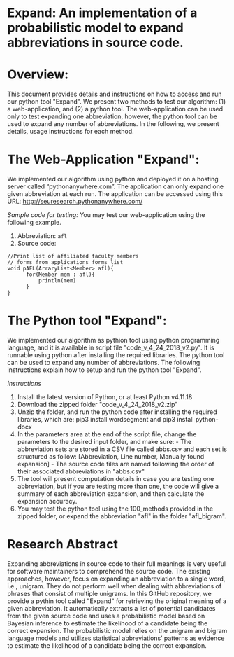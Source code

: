 # Expand: An implementation of a probabilistic model to expand abbreviations in source code. 

# Overview:
This document provides details and instructions on how to access and run our python tool "Expand". We present two methods to test our algorithm: (1) a web-application, and (2) a python tool. The web-application can be used only to test expanding one abbreviation, however, the python tool can be used to expand any number of abbreviations. In the following, we present details, usage instructions for each method.

# The Web-Application "Expand":
We implemented our algorithm using python and deployed it on a hosting server called “pythonanywhere.com”. The application can only expand one given abbreviation at each run. The application can be accessed using this URL: http://seuresearch.pythonanywhere.com/

*Sample code for testing:*
You may test our web-application using the following example.
1) Abbreviation: ``` afl ```
2) Source code:
```
//Print list of affiliated faculty members
// forms from applications forms list
void pAFL(ArraryList<Member> afl){
      for(Member mem : afl){
          println(mem)
      }
}
```


# The Python tool "Expand":
We implemented our algorithm as pythion tool using python programming language, and it is available in script file "code_v_4_24_2018_v2.py". It is runnable using python after installing the required libraries. The python tool can be used to expand any number of abbreviations. The following instructions explain how to setup and run the python tool "Expand".

*Instructions*
1) Install the latest version of Python, or at least Python v4.11.18
2) Download the zipped folder "code_v_4_24_2018_v2.zip"
3) Unzip the folder, and run the python code after installing the required libraries, which are: pip3 install wordsegment and pip3 install python-docx
4) In the parameters area at the end of the script file, change the parameters to the desired input folder, and make sure:
                    - The abbreviation sets are stored in a CSV file called abbs.csv
                        and each set is structured as follow: [Abbreviation, Line number, Manually found expansion]
                    - The source code files are named following the order of their associated 
                      abbreviations in "abbs.csv"
5) The tool will present computation details in case you are testing one abbreviation, but if you are testing more than one, the code will give a summary of each abbreviation expansion, and then calculate the expansion accuracy. 
6) You may test the python tool using the 100_methods provided in the zipped folder, or expand the abbreviation "afl" in the folder "afl_bigram".



# Research Abstract

Expanding abbreviations in source code to their full meanings is very useful for software maintainers to comprehend the source code. The existing approaches, however, focus on expanding an abbreviation to a single word, i.e., unigram. They do not perform well when dealing with abbreviations of phrases that consist of multiple unigrams. In this GitHub repository, we provide a pythin tool called "Expand" for retrieving the original meaning of a given abbreviation. It automatically extracts a list of potential candidates from the given source code and uses a probabilistic model based on Bayesian inference to estimate the likelihood of a candidate being the correct expansion. The probabilistic model relies on the unigram and bigram language models and utilizes statistical abbreviations’ patterns as evidence to estimate the likelihood of a candidate being the correct expansion.
